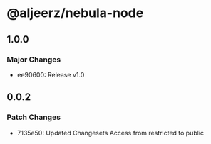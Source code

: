 # @aljeerz/nebula-node

## 1.0.0

### Major Changes

- ee90600: Release v1.0

## 0.0.2

### Patch Changes

- 7135e50: Updated Changesets Access from restricted to public
